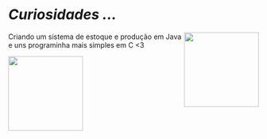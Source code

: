 # _Curiosidades ..._ 
<img src="https://cdn-icons-png.flaticon.com/512/5524/5524411.png"  align="right" width="150">

 
 <p>
  Criando um sistema de estoque e produção  em Java e uns programinha mais simples  em C <3
 </p>
<img src="https://cdn-icons-png.flaticon.com/512/995/995385.png"  align="center" width="150">
